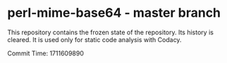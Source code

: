 # perl-mime-base64 - master branch

This repository contains the frozen state of the repository.
Its history is cleared. It is used only for static code
analysis with Codacy.

Commit Time: 1711609890